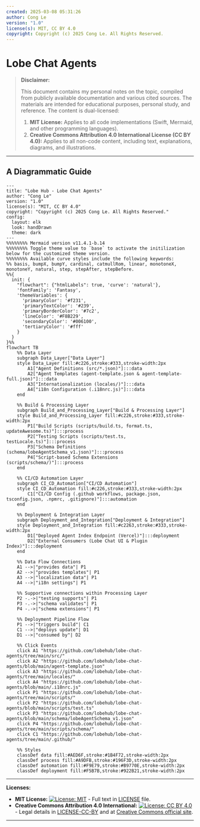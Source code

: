 ```yaml
---
created: 2025-03-08 05:31:26
author: Cong Le
version: "1.0"
license(s): MIT, CC BY 4.0
copyright: Copyright (c) 2025 Cong Le. All Rights Reserved.
---
```




# Lobe Chat Agents
> **Disclaimer:**
>
> This document contains my personal notes on the topic,
> compiled from publicly available documentation and various cited sources.
> The materials are intended for educational purposes, personal study, and reference.
> The content is dual-licensed:
> 1. **MIT License:** Applies to all code implementations (Swift, Mermaid, and other programming languages).
> 2. **Creative Commons Attribution 4.0 International License (CC BY 4.0):** Applies to all non-code content, including text, explanations, diagrams, and illustrations.
---


## A Diagrammatic Guide 


```mermaid
---
title: "Lobe Hub - Lobe Chat Agents"
author: "Cong Le"
version: "1.0"
license(s): "MIT, CC BY 4.0"
copyright: "Copyright (c) 2025 Cong Le. All Rights Reserved."
config:
  layout: elk
  look: handDrawn
  theme: dark
---
%%%%%%%% Mermaid version v11.4.1-b.14
%%%%%%%% Toggle theme value to `base` to activate the initilization below for the customized theme version.
%%%%%%%% Available curve styles include the following keywords:
%% basis, bumpX, bumpY, cardinal, catmullRom, linear, monotoneX, monotoneY, natural, step, stepAfter, stepBefore.
%%{
  init: {
    "flowchart": {"htmlLabels": true, 'curve': 'natural'},
    'fontFamily': 'Fantasy',
    'themeVariables': {
      'primaryColor': '#f231',
      'primaryTextColor': '#239',
      'primaryBorderColor': '#7c2',
      'lineColor': '#F8B229',
      'secondaryColor': '#006100',
      'tertiaryColor': '#fff'
    }
  }
}%%
flowchart TB
    %% Data Layer
    subgraph Data_Layer["Data Layer"]
    style Data_Layer fill:#c226,stroke:#333,stroke-width:2px
        A1["Agent Definitions (src/*.json)"]:::data
        A2["Agent Templates (agent-template.json & agent-template-full.json)"]:::data
        A3["Internationalization (locales/)"]:::data
        A4["i18n Configuration (.i18nrc.js)"]:::data
    end

    %% Build & Processing Layer
    subgraph Build_and_Processing_Layer["Build & Processing Layer"]
    style Build_and_Processing_Layer fill:#c226,stroke:#333,stroke-width:2px
        P1["Build Scripts (scripts/build.ts, format.ts, updateAwesome.ts)"]:::process
        P2["Testing Scripts (scripts/test.ts, testLocale.ts)"]:::process
        P3["Schema Definitions (schema/lobeAgentSchema_v1.json)"]:::process
        P4["Script-based Schema Extensions (scripts/schema/)"]:::process
    end

    %% CI/CD Automation Layer
    subgraph CI_CD_Automation["CI/CD Automation"]
    style CI_CD_Automation fill:#c226,stroke:#333,stroke-width:2px
        C1["CI/CD Config (.github workflows, package.json, tsconfig.json, .npmrc, .gitignore)"]:::automation
    end

    %% Deployment & Integration Layer
    subgraph Deployment_and_Integration["Deployment & Integration"]
    style Deployment_and_Integration fill:#c2263,stroke:#333,stroke-width:2px
        D1["Deployed Agent Index Endpoint (Vercel)"]:::deployment
        D2["External Consumers (Lobe Chat UI & Plugin Index)"]:::deployment
    end

    %% Data Flow Connections
    A1 -->|"provides data"| P1
    A2 -->|"provides templates"| P1
    A3 -->|"localization data"| P1
    A4 -->|"i18n settings"| P1

    %% Supportive connections within Processing Layer
    P2 -.->|"testing supports"| P1
    P3 -.->|"schema validates"| P1
    P4 -.->|"schema extensions"| P1

    %% Deployment Pipeline Flow
    P1 -->|"triggers build"| C1
    C1 -->|"deploys update"| D1
    D1 -->|"consumed by"| D2

    %% Click Events
    click A1 "https://github.com/lobehub/lobe-chat-agents/tree/main/src/"
    click A2 "https://github.com/lobehub/lobe-chat-agents/blob/main/agent-template.json"
    click A3 "https://github.com/lobehub/lobe-chat-agents/tree/main/locales/"
    click A4 "https://github.com/lobehub/lobe-chat-agents/blob/main/.i18nrc.js"
    click P1 "https://github.com/lobehub/lobe-chat-agents/tree/main/scripts/"
    click P2 "https://github.com/lobehub/lobe-chat-agents/blob/main/scripts/test.ts"
    click P3 "https://github.com/lobehub/lobe-chat-agents/blob/main/schema/lobeAgentSchema_v1.json"
    click P4 "https://github.com/lobehub/lobe-chat-agents/tree/main/scripts/schema/"
    click C1 "https://github.com/lobehub/lobe-chat-agents/tree/main/.github/"

    %% Styles
    classDef data fill:#AED6F,stroke:#1B4F72,stroke-width:2px
    classDef process fill:#A9DFB,stroke:#196F3D,stroke-width:2px
    classDef automation fill:#F9E79,stroke:#B9770E,stroke-width:2px
    classDef deployment fill:#F5B7B,stroke:#922B21,stroke-width:2px

```



---
**Licenses:**

- **MIT License:**  [![License: MIT](https://img.shields.io/badge/License-MIT-yellow.svg)](LICENSE) - Full text in [LICENSE](LICENSE) file.
- **Creative Commons Attribution 4.0 International:** [![License: CC BY 4.0](https://licensebuttons.net/l/by/4.0/88x31.png)](LICENSE-CC-BY) - Legal details in [LICENSE-CC-BY](LICENSE-CC-BY) and at [Creative Commons official site](http://creativecommons.org/licenses/by/4.0/).

---